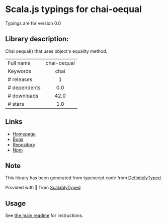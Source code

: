 
# Scala.js typings for chai-oequal

Typings are for version 0.0

## Library description:
Chai oequal() that uses object's equality method.

|                    |                 |
| ------------------ | :-------------: |
| Full name          | chai-oequal |
| Keywords           | chai |
| # releases         | 1 |
| # dependents       | 0.0 |
| # downloads        | 42.0 |
| # stars            | 1.0 |

## Links
- [Homepage](https://github.com/wrwrwr/chai-oequal)
- [Bugs](https://github.com/wrwrwr/chai-oequal/issues)
- [Repository](https://github.com/wrwrwr/chai-oequal)
- [Npm](https://www.npmjs.com/package/chai-oequal)
    


## Note
This library has been generated from typescript code from [DefinitelyTyped](https://definitelytyped.org).

Provided with :purple_heart: from [ScalablyTyped](https://github.com/oyvindberg/ScalablyTyped)

## Usage
See [the main readme](../../readme.md) for instructions.



